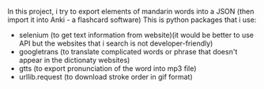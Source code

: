 In this project, i try to export elements of mandarin words into a JSON (then import it into Anki - a flashcard software)
This is python packages that i use:
* selenium (to get text information from website)(it would be better to use API but the websites that i search is not developer-friendly)
* googletrans (to translate complicated words or phrase that doesn't appear in the dictionaty websites)
* gtts (to export pronunciation of the word into mp3 file)
* urllib.request (to download stroke order in gif format)